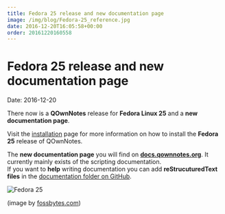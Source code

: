```yaml
---
title: Fedora 25 release and new documentation page
image: /img/blog/Fedora-25_reference.jpg
date: 2016-12-20T16:05:58+00:00
order: 20161220160558
---
```


# Fedora 25 release and new documentation page

<v-subheader class="blog">Date: 2016-12-20</v-subheader>

There now is a **QOwnNotes** release for **Fedora Linux 25** and a **new documentation page**.

Visit the [installation](https://www.qownnotes.org/installation#Fedora) page for more information on how to install the **Fedora 25** release of QOwnNotes.

The **new documentation page** you will find on **[docs.qownnotes.org](http://docs.qownnotes.org/)**. It currently mainly exists of the scripting documentation.  
If you want to **help** writing documentation you can add **reStrucuturedText files** in the [documentation folder on GitHub](https://github.com/pbek/QOwnNotes/tree/develop/doc).

 ![Fedora 25](/img/blog/Fedora-25_reference.jpg "Fedora 25")
 
 (image by [fossbytes.com](https://fossbytes.com))